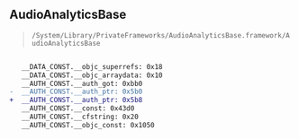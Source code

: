 ## AudioAnalyticsBase

> `/System/Library/PrivateFrameworks/AudioAnalyticsBase.framework/AudioAnalyticsBase`

```diff

   __DATA_CONST.__objc_superrefs: 0x18
   __DATA_CONST.__objc_arraydata: 0x10
   __AUTH_CONST.__auth_got: 0xbb0
-  __AUTH_CONST.__auth_ptr: 0x5b0
+  __AUTH_CONST.__auth_ptr: 0x5b8
   __AUTH_CONST.__const: 0x43d0
   __AUTH_CONST.__cfstring: 0x20
   __AUTH_CONST.__objc_const: 0x1050

```
